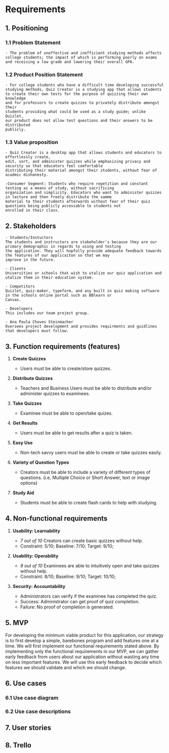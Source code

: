 # Requirements

## 1. Positioning

### 1.1 Problem Statement

	- The problem of uneffective and inefficient studying methods affects
	college students; the impact of which is performing poorly on exams
	and receiving a low grade and lowering their overall GPA.

### 1.2 Product Position Statement

	- For college students who have a difficult time developing successful
	studying methods, Quiz Creator is a studying app that allows students
	to create their own tests for the purpose of quizzing their own knowledge
	and for professors to create quizzes to privately distribute amongst their
	students providing what could be used as a study guide; unlike Quizlet,
	our product does not allow test questions and their answers to be distributed
	publicly.

### 1.3 Value proposition

	- Quiz Creator is a desktop app that allows students and educators to effortlessly create, 
	edit, sort, and administer quizzes while emphasizing privacy and security so that educators feel comfortable 
	distributing their material amongst their students, without fear of acadmic dishonesty.

	-Consumer Segment: Students who require repetition and constant testing as a means of study, without sacrificing
	organization and simplicity. Educators who want to administer quizzes in lecture and then freely distribute the samme
	material to their students afterwards without fear of their quiz questions being publicly accessable to students not 
	enrolled in their class.

## 2. Stakeholders
	- Students/Instuctors
	The students and instructors are stakeholder's because they are our primary demographic in regards to using and testing 
	the application. They will hopfully provide adequate feedback towards the features of our applicaiton so that we may 
	improve in the future. 
	
	- Clients
	Universities or schools that wish to utalize our quiz application and utalize them in their education system. 
	
	- Competitors
	Quizlet, quiz-maker, typeform, and any built in quiz making software in the schools online portal such as BBlearn or 
	Canvas. 
	
	- Developers
	This includes our team project group.
	
	- Ana Paula Chaves Steinmacher
	Oversees project development and provides requirments and guidlines that developers must follow.  
	
## 3. Function requirements (features)

1. **Create Quizzes**
   * Users must be able to create/store quizzes.

1. **Distribute Quizzes**
   * Teachers and Business Users must be able to distribute and/or 
   administer quizzes to examinees.

1. **Take Quizzes**
   * Examinee must be able to open/take quizes.

1. **Get Results**
   * Users must be able to get results after a quiz is taken.

1. **Easy Use**
   * Non-tech savvy users must be able to create or take quizzes 
   easily.

1. **Variety of Question Types**
   * Creators must be able to include a variety of different types 
   of questions. (i.e, Multiple Choice or Short Answer, text or 
   image options)

1. **Study Aid**
   * Students must be able to create flash cards to help with 
   studying.



## 4. Non-functional requirements

1. **Usability: Learnability**
   * _7 out of 10_ Creators can create basic quizzes without help.
   * Constraint: 5/10; Baseline: 7/10; Target: 9/10;

1. **Usability: Operability**
   * _9 out of 10_ Examinees are able to intuitively 
   open and take quizzes without help.
   * Constraint: 8/10; Baseline: 9/10; Target: 10/10;

1. **Security: Accountability**
   * Administrators can verify if the examinee has completed 
   the quiz.
   * Success: Administrator can get proof of quiz completion.
   * Failure: No proof of completion is generated.





## 5. MVP

For developing the minimum viable product for this application, our strategy is to first develop a simple, barebones program and add features one at a time. We will first implement our functional requirements stated above. By implementing only the functional requirements in our MVP, we can gather early feedback from users about our application without wasting any time on less important features. We will use this early feedback to decide which features we should validate and which we should change.

## 6. Use cases

### 6.1 Use case diagram

### 6.2 Use case descriptions

## 7. User stories

## 8. Trello

